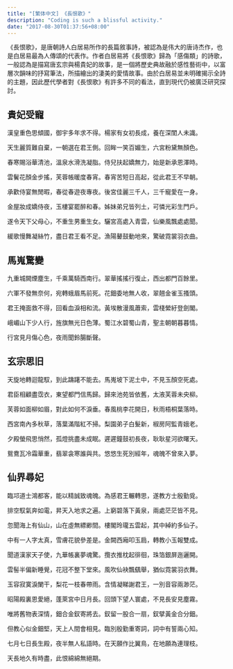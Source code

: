 ```yaml
---
title: "[繁体中文] 《長恨歌》"
description: "Coding is such a blissful activity."
date: "2017-08-30T01:37:56+08:00"
---
```


《長恨歌》，是唐朝詩人白居易所作的長篇敘事詩，被認為是伟大的唐诗杰作，也是白居易最為人傳頌的代表作。作者白居易將《長恨歌》歸為「感傷類」的詩歌，一般認為是描寫唐玄宗與楊貴妃的故事，是一個將歷史典故融於感性藝術中，以富層次韻味的抒寫筆法，所描繪出的淒美的愛情故事。由於白居易並未明確揭示全詩的主題，因此歷代學者對《長恨歌》有許多不同的看法，直到現代仍被廣泛研究探討。

## 貴妃受寵

漢皇重色思傾國，御宇多年求不得。楊家有女初長成，養在深閨人未識。

天生麗質難自棄，一朝選在君王側。回眸一笑百媚生，六宮粉黛無顏色。

春寒賜浴華清池，溫泉水滑洗凝脂。侍兒扶起嬌無力，始是新承恩澤時。

雲鬢花顏金步搖，芙蓉帳暖度春宵。春宵苦短日高起，從此君王不早朝。

承歡侍宴無閒暇，春從春遊夜專夜。後宮佳麗三千人，三千寵愛在一身。

金屋妝成嬌侍夜，玉樓宴罷醉和春。姊妹弟兄皆列土，可憐光彩生門戶。

遂令天下父母心，不重生男重生女。驪宮高處入青雲，仙樂風飄處處聞。

緩歌慢舞凝絲竹，盡日君王看不足。漁陽鼙鼓動地來，驚破霓裳羽衣曲。

## 馬嵬驚變

九重城闕煙塵生，千乘萬騎西南行。翠華搖搖行復止，西出都門百餘里。

六軍不發無奈何，宛轉蛾眉馬前死。花鈿委地無人收，翠翹金雀玉搔頭。

君王掩面救不得，回看血淚相和流。黃埃散漫風蕭索，雲棧縈紆登劍閣。

峨嵋山下少人行，旌旗無光日色薄。蜀江水碧蜀山青，聖主朝朝暮暮情。

行宮見月傷心色，夜雨聞鈴腸斷聲。

## 玄宗思旧

天旋地轉迴龍馭，到此躊躇不能去。馬嵬坡下泥土中，不見玉顏空死處。

君臣相顧盡霑衣，東望都門信馬歸。歸來池苑皆依舊，太液芙蓉未央柳。

芙蓉如面柳如眉，對此如何不淚垂。春風桃李花開日，秋雨梧桐葉落時。

西宮南內多秋草，落葉滿階紅不掃。梨園弟子白髮新，椒房阿監青娥老。

夕殿螢飛思悄然，孤燈挑盡未成眠。遲遲鐘鼓初長夜，耿耿星河欲曙天。

鴛鴦瓦冷霜華重，翡翠衾寒誰與共。悠悠生死別經年，魂魄不曾來入夢。

## 仙界尋妃

臨邛道士鴻都客，能以精誠致魂魄。為感君王輾轉思，遂教方士殷勤覓。

排空馭氣奔如電，昇天入地求之遍。上窮碧落下黃泉，兩處茫茫皆不見。

忽聞海上有仙山，山在虛無縹緲間。樓閣玲瓏五雲起，其中綽約多仙子。

中有一人字太真，雪膚花貌參差是。金闕西廂叩玉扃，轉教小玉報雙成。

聞道漢家天子使，九華帳裏夢魂驚。攬衣推枕起徘徊，珠箔銀屏迤邐開。

雲髻半偏新睡覺，花冠不整下堂來。風吹仙袂飄颻舉，猶似霓裳羽衣舞。

玉容寂寞淚闌干，梨花一枝春帶雨。含情凝睇謝君王，一別音容兩渺茫。

昭陽殿裏恩愛絕，蓬萊宮中日月長。回頭下望人寰處，不見長安見塵霧。

唯將舊物表深情，鈿合金釵寄將去。釵留一股合一扇，釵擘黃金合分鈿。

但教心似金鈿堅，天上人間會相見。臨別殷勤重寄詞，詞中有誓兩心知。

七月七日長生殿，夜半無人私語時。在天願作比翼鳥，在地願為連理枝。

天長地久有時盡，此恨綿綿無絕期。
